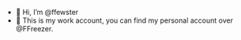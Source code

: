 - 👋 Hi, I’m @ffewster
- 👀 This is my work account, you can find my personal account over @FFreezer.

<!---
ffewster/ffewster is a ✨ special ✨ repository because its `README.md` (this file) appears on your GitHub profile.
You can click the Preview link to take a look at your changes.
--->
